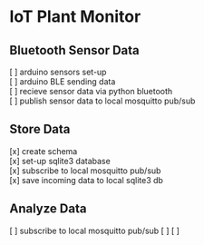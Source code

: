 
# IoT Plant Monitor

## Bluetooth Sensor Data
[ ] arduino sensors set-up  
[ ] arduino BLE sending data  
[ ] recieve sensor data via python bluetooth  
[ ] publish sensor data to local mosquitto pub/sub  

## Store Data
[x] create schema  
[x] set-up sqlite3 database  
[x] subscribe to local mosquitto pub/sub  
[x] save incoming data to local sqlite3 db  

## Analyze Data
[ ] subscribe to local mosquitto pub/sub
[ ] 
[ ] 

